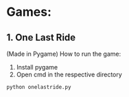 # Games:
## 1. One Last Ride
(Made in Pygame)
How to run the game:
1. Install pygame
1. Open cmd in the respective directory
```
python onelastride.py
```
